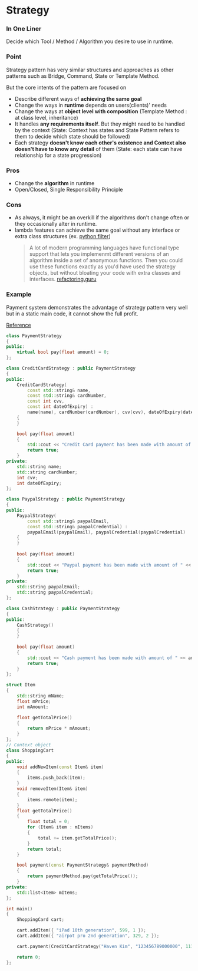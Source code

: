 # Strategy

### In One Liner

Decide which Tool / Method / Algorithm you desire to use in runtime.

### Point

Strategy pattern has very similar structures and approaches as other patterns such as Bridge, Command, State or Template Method.

But the core intents of the pattern are focused on
- Describe different ways of **achieving the same goal**
- Change the ways in **runtime** depends on users(clients)' needs
- Change the ways at **object level with composition** (Template Method : at class level, inheritance) 
- It handles **any requirements itself**. But they might need to be handled by the context (State: Context has states and State Pattern refers to them to decide which state should be followed)
- Each strategy **doesn't know each other's existence and Context also doesn't have to know any detail** of them (State: each state can have relationship for a state progression)

### Pros 

- Change the **algorithm** in runtime
- Open/Closed, Single Responsibility Principle

### Cons

- As always, it might be an overkill if the algorithms don't change often or they occasionally alter in runtime.
- lambda features can achieve the same goal without any interface or extra class structures (ex. [python filter](https://www.programiz.com/python-programming/methods/built-in/filter))
  >A lot of modern programming languages have functional type support that lets you implemenmt different versions of an algorithm inside a set of anonymous functions. Then you could use these functions exactly as you'd have used the strategy objects, but without bloating your code with extra classes and interfaces. [refactoring.guru](https://refactoring.guru/design-patterns/strategy)

### Example

Payment system demonstrates the advantage of strategy pattern very well but in a static main code, it cannot show the full profit. 

[Reference](https://www.digitalocean.com/community/tutorials/strategy-design-pattern-in-java-example-tutorial)

```c++
class PaymentStrategy
{
public:
    virtual bool pay(float amount) = 0;
};
```

```c++
class CreditCardStrategy : public PaymentStrategy
{
public:
    CreditCardStrategy(
        const std::string& name,
        const std::string& cardNumber,
        const int cvv,
        const int dateOfExpiry) :
        name(name), cardNumber(cardNumber), cvv(cvv), dateOfExpiry(dateOfExpiry)
    {
    }

    bool pay(float amount)
    {
        std::cout << "Credit Card payment has been made with amount of " << amount << std::endl;
        return true;
    }
private:
    std::string name;
    std::string cardNumber;
    int cvv;
    int dateOfExpiry;
};

class PaypalStrategy : public PaymentStrategy
{
public:
    PaypalStrategy(
        const std::string& paypalEmail,
        const std::string& paypalCredential) :
        paypalEmail(paypalEmail), paypalCredential(paypalCredential)
    {
    }
    
    bool pay(float amount)
    {
        std::cout << "Paypal payment has been made with amount of " << amount << std::endl;
        return true;
    }
private:
    std::string paypalEmail;
    std::string paypalCredential;
};

class CashStrategy : public PaymentStrategy
{
public:
    CashStrategy()
    {
    }
    
    bool pay(float amount)
    {
        std::cout << "Cash payment has been made with amount of " << amount << std::endl;
        return true;
    }
};
```

```c++
struct Item
{
    std::string mName;
    float mPrice;
    int mAmount;

    float getTotalPrice()
    {
        return mPrice * mAmount;
    }
};
// Context object
class ShoppingCart
{
public:
    void addNewItem(const Item& item) 
    {
        items.push_back(item);
    }
    void removeItem(Item& item)
    {
        items.remote(item);
    }
    float getTotalPrice()
    {
        float total = 0;
        for (Item& item : mItems)
        {
            total += item.getTotalPrice();
        }
        return total;
    }

    bool payment(const PaymentStrategy& paymentMethod)
    {
        return paymentMethod.pay(getTotalPrice());
    }
private:
    std::list<Item> mItems;
};
```

```c++
int main()
{
    ShoppingCard cart;

    cart.addItem({ "iPad 10th generation", 599, 1 });   
    cart.addItem({ "airpot pro 2nd generation", 329, 2 });   

    cart.payment(CreditCardStrategy("Haven Kim", "123456789000000", 111, 1212));

    return 0;
};
```